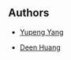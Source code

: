 ## Authors
* [Yupeng Yang](https://github.com/yupengyanghuhu)

* [Deen Huang](https://github.com/deenhuang)
